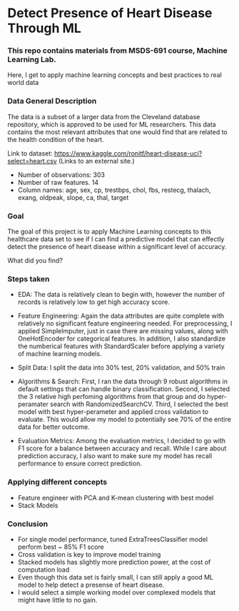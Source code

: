 # Detect Presence of Heart Disease Through ML
### This repo contains materials from MSDS-691 course, Machine Learning Lab.
Here, I get to apply machine learning concepts and best practices to real world data

### Data General Description
The data is a subset of a larger data from the Cleveland database repository, which is approved to be used for ML researchers. This data contains the most relevant attributes that one would find that are related to the health condition of the heart. 

Link to dataset: https://www.kaggle.com/ronitf/heart-disease-uci?select=heart.csv (Links to an external site.) 
- Number of observations: 303
- Number of raw features. 14
- Column names:
age, sex, cp, trestbps, chol, fbs, restecg, thalach,	exang,	oldpeak, slope,	ca, thal,	target
	

### Goal
The goal of this project is to apply Machine Learning concepts to this healthcare data set to see if I can find a predictive model that can effectly detect the presence of heart disease within a significant level of accuracy.

What did you find?
### Steps taken
- EDA: The data is relatively clean to begin with, however the number of records is relatively low to get high accuracy score.

- Feature Engineering: Again the data attributes are quite complete with relatively no significant feature engineering needed. For preprocessing, I applied SimpleImputer, just in case there are missing values, along with OneHotEncoder for categorical features. In addition, I also standardize the numberical features with StandardScaler before applying a variety of machine learning models.

- Split Data: I split the data into 30% test, 20% validation, and 50% train

- Algorithms & Search: First, I ran the data through 9 robust algorithms in default settings that can handle binary classification. Second, I selected the 3 relative high perfoming algorithms from that group and do hyper-peramater search with RandomizedSearchCV. Third, I selected the best model with best hyper-perameter and applied cross validation to evaluate. This would allow my model to potentially see 70% of the entire data for better outcome.

- Evaluation Metrics: Among the evaluation metrics, I decided to go with F1 score for a balance between accuracy and recall. While I care about prediction accuracy, I also want to make sure my model has recall performance to ensure correct prediction.

### Applying different concepts
- Feature engineer with PCA and K-mean clustering with best model
- Stack Models


### Conclusion
- For single model performance, tuned ExtraTreesClassifier model perform best ~ 85% F1 score
- Cross validation is key to improve model training
- Stacked models has slightly more prediction power, at the cost of computation load
- Even though this data set is fairly small, I can still apply a good ML model to help detect a presense of heart disease.
- I would select a simple working model over complexed models that might have little to no gain.
